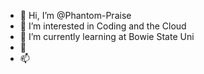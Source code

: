 - 👋 Hi, I’m @Phantom-Praise
- 👀 I’m interested in Coding and the Cloud 
- 🌱 I’m currently learning at Bowie State Uni
- 💞️ 
- 📫 

<!---
Phantom-Praise/Phantom-Praise is a ✨ special ✨ repository because its `README.md` (this file) appears on your GitHub profile.
You can click the Preview link to take a look at your changes.
--->
